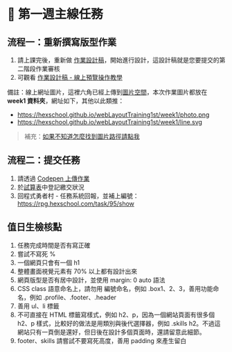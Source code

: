# 🏅 第一週主線任務

## 流程一：重新撰寫版型作業

1. 請上課完後，重新做 [作業設計稿](https://xd.adobe.com/view/849bc67b-1431-4550-5c35-97e1e595632b-f2aa/)，開始進行設計，這設計稿就是您要提交的第二階段作業審核
2. 可觀看 [作業設計稿 -  線上預覽操作教學](https://hackmd.io/J7ajdobzTlyideAARTLz5Q?view)

備註：線上網址圖片，這裡六角已經上傳到[圖片空間](https://github.com/hexschool/webLayoutTraining1st)，本次作業圖片都放在 **week1 資料夾**，網址如下，其他以此類推：
* https://hexschool.github.io/webLayoutTraining1st/week1/photo.png 
* https://hexschool.github.io/webLayoutTraining1st/week1/line.svg

> 補充：[如果不知道怎麼找到圖片路徑請點我](https://i.imgur.com/O7nQcFm.gif)

## 流程二：提交任務

1. 請透過 [Codepen 上傳作業](https://hackmd.io/P83A7KDOTt65osxHCizL1g?view)
2. 於[試算表](https://docs.google.com/spreadsheets/d/1c3Pxyc-6PvBOq6x-NLvCqRJyzyaeIrCpQa71oSOJYS8/edit#gid=1953212725
)中登記繳交狀況
3. 回程式勇者村 - 任務系統回報，並補上編號：https://rpg.hexschool.com/task/95/show

## 值日生檢核點

1. 任務完成時間是否有寫正確
2. 嘗試不寫死 %
3. 一個網頁只會有一個 h1
4. 整體畫面視覺元素有 70% 以上都有設計出來
5. 網頁版型是否有居中設計，並使用 margin: 0 auto 語法
6. CSS class 語意命名上，請勿用  編號命名，例如 .box1、2、3，善用功能命名，例如 .profile、.footer、.header
7. 善用 ul、li 標籤
8. 不可直接在 HTML 標籤寫樣式，例如 h2、p，因為一個網站頁面有很多個 h2、p 樣式，比較好的做法是用類別與後代選擇器，例如 .skills h2。不過這網站只有一頁倒是還好，但日後在設計多個頁面時，還請留意此細節。
9. footer、skills 請嘗試不要寫死高度，善用 padding 來產生留白